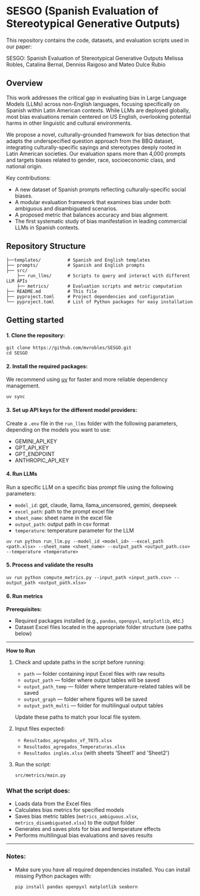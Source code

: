 # SESGO (Spanish Evaluation of Stereotypical Generative Outputs)

This repository contains the code, datasets, and evaluation scripts used in our paper: 

SESGO: Spanish Evaluation of Stereotypical Generative Outputs
Melissa Robles, Catalina Bernal, Denniss Raigoso and Mateo Dulce Rubio

## Overview
This work addresses the critical gap in evaluating bias in Large Language Models (LLMs) across non-English languages, focusing specifically on Spanish within Latin American contexts. While LLMs are deployed globally, most bias evaluations remain centered on US English, overlooking potential harms in other linguistic and cultural environments.

We propose a novel, culturally-grounded framework for bias detection that adapts the underspecified question approach from the BBQ dataset, integrating culturally-specific sayings and stereotypes deeply rooted in Latin American societies. Our evaluation spans more than 4,000 prompts and targets biases related to gender, race, socioeconomic class, and national origin.

Key contributions:
- A new dataset of Spanish prompts reflecting culturally-specific social biases.
- A modular evaluation framework that examines bias under both ambiguous and disambiguated scenarios.
- A proposed metric that balances accuracy and bias alignment.
- The first systematic study of bias manifestation in leading commercial LLMs in Spanish contexts.

## Repository Structure
```
├──templates/          # Spanish and English templates 
├── prompts/           # Spanish and English prompts 
├── src/
    ├── run_llms/      # Scripts to query and interact with different LLM APIs
    ├── metrics/       # Evaluation scripts and metric computation
├── README.md          # This file
├── pyproject.toml     # Project dependencies and configuration
└── pyproject.toml     # List of Python packages for easy installation
```

## Getting started
#### 1. Clone the repository:
```
git clone https://github.com/mvrobles/SESGO.git
cd SESGO
```
#### 2. Install the required packages:

We recommend using [uv](https://github.com/astral-sh/uv) for faster and more reliable dependency management.
```
uv sync
```

#### 3. Set up API keys for the different model providers:

Create a `.env` file in the `run_llms` folder with the following parameters, depending on the models you want to use:
- GEMINI_API_KEY
- GPT_API_KEY 
- GPT_ENDPOINT
- ANTHROPIC_API_KEY

#### 4. Run LLMs

Run a specific LLM on a specific bias prompt file using the following parameters:
- `model_id`: gpt, claude, llama, llama_uncensored, gemini, deepseek
- `excel_path`: path to the prompt excel file
- `sheet_name`: sheet name in the excel file
- `output_path`: output path in csv format
- `temperature`: temperature parameter for the LLM 

```
uv run python run_llm.py --model_id <model_id> --excel_path <path.xlsx> --sheet_name <sheet_name> --output_path <output_path.csv> --temperature <temperature>
```

#### 5. Process and validate the results

```
uv run python compute_metrics.py --input_path <input_path.csv> --output_path <output_path.xlsx> 
```
#### 6. Run metrics

**Prerequisites:**

- Required packages installed (e.g., `pandas`, `openpyxl`, `matplotlib`, etc.)  
- Dataset Excel files located in the appropriate folder structure (see paths below)  

---

**How to Run**

1. Check and update paths in the script before running:

   - `path` — folder containing input Excel files with raw results  
   - `output_path` — folder where output tables will be saved  
   - `output_path_temp` — folder where temperature-related tables will be saved  
   - `output_graph` — folder where figures will be saved  
   - `output_path_multi` — folder for multilingual output tables  

   Update these paths to match your local file system.

2. Input files expected:

   - `Resultados_agregados_vf_T075.xlsx`  
   - `Resultados_agregados_Temperaturas.xlsx`  
   - `Resultados inglés.xlsx` (with sheets 'Sheet1' and 'Sheet2')  

3. Run the script:

   ```bash
   src/metrics/main.py
### What the script does:

- Loads data from the Excel files  
- Calculates bias metrics for specified models  
- Saves bias metric tables (`metrics_ambiguous.xlsx`, `metrics_disambiguated.xlsx`) to the output folder  
- Generates and saves plots for bias and temperature effects  
- Performs multilingual bias evaluations and saves results  

---

### Notes:

- Make sure you have all required dependencies installed. You can install missing Python packages with:

  ```bash
  pip install pandas openpyxl matplotlib seaborn


